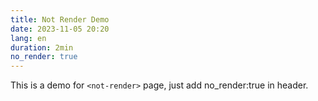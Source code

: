 ```yaml
---
title: Not Render Demo
date: 2023-11-05 20:20
lang: en
duration: 2min
no_render: true
---
```


This is a demo for `<not-render>` page, just add no_render:true in header.

